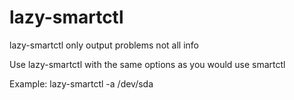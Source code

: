 # lazy-smartctl
lazy-smartctl only output problems not all info


Use lazy-smartctl with the same options as you would use smartctl

Example:
lazy-smartctl -a /dev/sda
